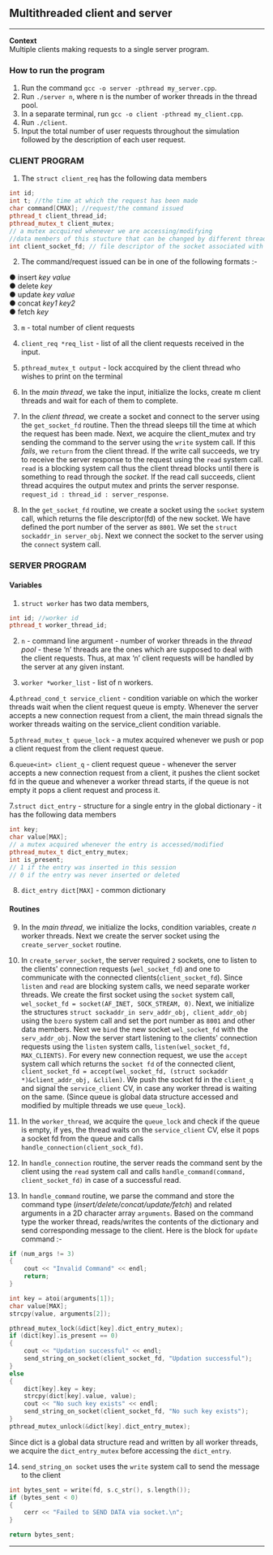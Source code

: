 ## Multithreaded client and server

----
**Context**\
Multiple clients making requests to a single server program.

### How to run the program
1. Run the command `gcc -o server -pthread my_server.cpp`.
2. Run `./server n`, where n is the number of worker threads in the thread pool.
3. In a separate terminal, run `gcc -o client -pthread my_client.cpp`.
4. Run `./client`.
5. Input the total number of user requests throughout the simulation followed by the description of each user request. 

### CLIENT PROGRAM

1. The `struct client_req` has the following data members
```cpp
int id;
int t; //the time at which the request has been made
char command[CMAX]; //request/the command issued
pthread_t client_thread_id; 
pthread_mutex_t client_mutex;
// a mutex accquired whenever we are accessing/modifying
//data members of this stucture that can be changed by different threads simultaneously
int client_socket_fd; // file descriptor of the socket associated with the client
````

2. The command/request issued can be in one of the following formats :-

● insert *key* *value* \
● delete *key* \
● update *key* *value* \
● concat *key1* *key2* \
● fetch *key*

3. `m` - total number of client requests

4. `client_req *req_list` - list of all the client requests received in the input.

5. `pthread_mutex_t output` - lock accquired by the client thread who wishes to print on the terminal

6. In the *main thread*, we take the input, initialize the locks, create m client threads and wait for each of them to complete.

7. In the *client thread*, we create a socket and connect to the server using the `get_socket_fd` routine. Then the thread sleeps till the time at which the request has been made. Next, we acquire the client_mutex and try sending the command to the server using the `write` system call. If this *fails*, we `return` from the client thread. If the write call succeeds, we try to receive the server response to the request using the `read` system call. `read` is a blocking system call thus the client thread blocks until there is something to read through the *socket*. If the read call succeeds, client thread acquires the output mutex and prints the server response. `request_id : thread_id : server_response`.

8. In the `get_socket_fd` routine, we create a socket using the `socket` system call, which returns the file descriptor(fd) of the new socket. We have defined the port number of the server as `8001`. We set the `struct sockaddr_in server_obj`. Next we connect the socket to the server using the `connect` system call.


### SERVER PROGRAM

#### Variables

1. `struct worker` has two data members, 
```cpp
int id; //worker id
pthread_t worker_thread_id;
````
2. `n` - command line argument - number of worker threads in the *thread pool* - these ‘n’ threads are the ones which are supposed to deal with the client requests. Thus, at max ‘n’ client requests will be handled by the server at any given instant.

3. `worker *worker_list` - list of n workers.

4.`pthread_cond_t service_client` - condition variable on which the worker threads wait when the client request queue is empty. Whenever the server accepts a new connection request from a client, the main thread signals the worker threads waiting on the service_client condition variable.

5.`pthread_mutex_t queue_lock` - a mutex acquired whenever we push or pop a client request from the client request queue.

6.`queue<int> client_q` - client request queue - whenever the server accepts a new connection request from a client, it pushes the client socket fd in the queue and whenever a worker thread starts, if the queue is not empty it pops a client request and process it.

7.`struct dict_entry` - structure for a single entry in the global dictionary - it has the following data members
```cpp
int key;
char value[MAX];
// a mutex acquired whenever the entry is accessed/modified
pthread_mutex_t dict_entry_mutex;
int is_present;
// 1 if the entry was inserted in this session
// 0 if the entry was never inserted or deleted
````

8. `dict_entry dict[MAX]` - common dictionary

#### Routines

9. In the *main thread*, we initialize the locks, condition variables, create *n* worker threads. Next we create the server socket using the `create_server_socket` routine.

10. In `create_server_socket`, the server required `2` sockets, one to listen to the clients' connection requests (`wel_socket_fd`) and one to communicate with the connected clients(`client_socket_fd`). Since `listen` and `read` are blocking system calls, we need separate worker threads. We create the first socket using the `socket` system call, `wel_socket_fd = socket(AF_INET, SOCK_STREAM, 0)`. Next, we initialize the structures `struct sockaddr_in serv_addr_obj, client_addr_obj` using the `bzero` system call and set the port number as `8001` and other data members. Next we `bind` the new socket `wel_socket_fd` with the `serv_addr_obj`. Now the server start listening to the clients' connection requests using the `listen` system calls, `listen(wel_socket_fd, MAX_CLIENTS)`. For every new connection request, we use the `accept` system call which returns the `socket fd` of the connected client, `client_socket_fd = accept(wel_socket_fd, (struct sockaddr *)&client_addr_obj, &clilen)`. We push the socket fd in the `client_q` and signal the `service_client` CV, in case any worker thread is waiting on the same. (Since queue is global data structure accessed and modified by multiple threads we use `queue_lock`).

11. In the `worker_thread`, we acquire the `queue_lock` and check if the queue is empty, if yes, the thread waits on the `service_client` CV, else it pops a socket fd from the queue and calls `handle_connection(client_sock_fd)`.

12. In `handle_connection` routine, the server reads the command sent by the client using the `read` system call and calls `handle_command(command, client_socket_fd)` in case of a successful read.

13. In `handle_command` routine, we parse the command and store the command type (*insert/delete/concat/update/fetch*) and related arguments in a 2D character array `arguments`. Based on the command type the worker thread, reads/writes the contents of the dictionary and send corresponding message to the client. Here is the block for `update` command :-

```cpp
if (num_args != 3)
{
    cout << "Invalid Command" << endl;
    return;
}

int key = atoi(arguments[1]);
char value[MAX];
strcpy(value, arguments[2]);

pthread_mutex_lock(&dict[key].dict_entry_mutex);
if (dict[key].is_present == 0)
{
    cout << "Updation successful" << endl;
    send_string_on_socket(client_socket_fd, "Updation successful");
}
else
{
    dict[key].key = key;
    strcpy(dict[key].value, value);
    cout << "No such key exists" << endl;
    send_string_on_socket(client_socket_fd, "No such key exists");
}
pthread_mutex_unlock(&dict[key].dict_entry_mutex);
````
Since dict is a global data structure read and written by all worker threads, we acquire the `dict_entry_mutex` before accessing the `dict_entry`.

14. `send_string_on socket` uses the `write` system call to send the message to the client
```cpp
int bytes_sent = write(fd, s.c_str(), s.length());
if (bytes_sent < 0)
{
    cerr << "Failed to SEND DATA via socket.\n";
}

return bytes_sent;
````
----